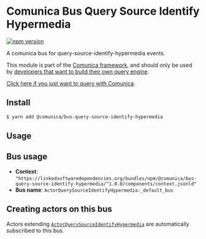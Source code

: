 # Comunica Bus Query Source Identify Hypermedia

[![npm version](https://badge.fury.io/js/%40comunica%2Fbus-query-source-identify-hypermedia.svg)](https://www.npmjs.com/package/@comunica/bus-query-source-identify-hypermedia)

A comunica bus for query-source-identify-hypermedia events.

This module is part of the [Comunica framework](https://github.com/comunica/comunica),
and should only be used by [developers that want to build their own query engine](https://comunica.dev/docs/modify/).

[Click here if you just want to query with Comunica](https://comunica.dev/docs/query/).

## Install

```bash
$ yarn add @comunica/bus-query-source-identify-hypermedia
```

## Usage

## Bus usage

* **Context**: `"https://linkedsoftwaredependencies.org/bundles/npm/@comunica/bus-query-source-identify-hypermedia/^1.0.0/components/context.jsonld"`
* **Bus name**: `ActorQuerySourceIdentifyHypermedia:_default_bus`

## Creating actors on this bus

Actors extending [`ActorQuerySourceIdentifyHypermedia`](TODO:jsdoc_url) are automatically subscribed to this bus.

